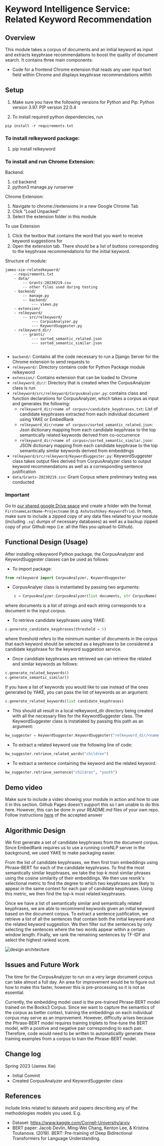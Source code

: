 # Keyword Intelligence Service: Related Keyword Recommendation

## Overview

This module takes a corpus of documents and an initial keyword as input and extracts keyphrase recommendations
to boost the quality of document search. It contains three main components: 

* Code for a frontend Chrome extension that reads any user input text field within Chrome and displays keyphrase recommendations withih 
## Setup

1. Make sure you have the following versions for Python and Pip:
Python version 3.97. 
   PIP version 22.0.4

2. To install required python dependencies, run 
```
pip install -r requirements.txt
```

### To install relkeyword package:
1. pip install relkeyword

### To install and run Chrome Extension:
Backend:
1. cd backend
2. python3 manage.py runserver

Chrome Extension:
1. Navigate to chrome://extensions in a new Google Chrome Tab
2. Click "Load Unpacked"
3. Select the extension folder in this module

To use Extension
1. Click the textbox that contains the word that you want to receive keyword suggestions for
2. Open the extension tab. There should be a list of buttons corresponding to the keyphrase recommendations for the initial keyword.


Structure of module:
```
james-xie-relatedkeyword/
    - requirements.txt
    - data/ 
        -- Grants-20230219.csv
        -- other files used during testing
    - backend/
        -- manage.py
        -- backend/
            --- views.py
    - extension/
    - relkeyword/
        -- src/relkeyword/
            --- CorpusAnalyzer.py
            --- KeywordSuggester.py
    - relkeyword_dir/
        -- grants/
            --- sorted_semantic_related.json
            --- sorted_semantic_similar.json
             
```


* `backend/`: Contains all the code necessary to run a Django Server for the Chrome extension to send requests to
* `relkeyword/`: Directory contains code for Python Package module relkeyword
* `extension/`: Contains extension that can be loaded to Chrome 
* `relkeyword_dir/`: Directory that is created when the CorpusAnalyzer class is run
* `relkeyword/src/relkeyword/CorpusAnalyzer.py`: contains class and function declarations for CorpusAnalyzer, which takes a corpus as input and generates the following:
    - `relkeyword_dir/<name of corpus>/candidate_keyphrases.txt`: List of candidate keyphrases extracted from each individual document using YAKE or EmbedRank
    - `relkeyword_dir/<name of corpus>/sorted_semantic_related.json`: Json dictionary mapping from each candidate keyphrase to the top semantically related keywords derived from co-occurrence
    - `relkeyword_dir/<name of corpus>/sorted_semantic_similar.json`: JSON dictionary mapping from each candidate keyphrase to the top semantically similar keywords derived from embeddings
* `relkeyword/src/relkeyword/KeywordSuggester.py`: KeywordSuggester class takes output files derived from CorpusAnalyzer class to output keyword recommendations as well as a corresponding sentence justification
* `data/Grants-20230219.csv`: Grant Corpus where preliminary testing was conducted

### Important 
Go to [our shared google Drive space](https://drive.google.com/drive/folders/1rxPAdGTVcl-Xo6uuFovdKcCw5_FEaXIC?usp=sharing) and create a folder with the format `FirstnameLastName-Projectname` (e.g. `AshutoshUkey-KeywordTrie`). In here, make sure to include a zipped copy of any data files related to your module (including `.sql` dumps of necessary databases) as well as a backup zipped copy of your Github repo (i.e. all the files you upload to Github).



## Functional Design (Usage)
After installing relkeyword Python package, the CorpusAnalyzer and KeywordSuggester classes can be used as follows:

* To import package:
```python
from relkeyword import CorpusAnalyzer, KeywordSuggester
```
* CorpusAnalyer class is instantiated by passing two arguments: 
```python
    c = CorpusAnalyzer.CorpusAnalyzer(list documents, str CorpusName)
```
where documents is a list of strings and each string corresponds to a document in the input corpus.

* To retrieve candidate keyphrases using YAKE:
```python
c.generate_candidate_keyphrases(threshold = 5)
```
where threshold refers to the minimum number of documents in the corpus that each keyword should be selected as a keyphrase to be considered a candidate keyphrase for the keyword suggestion service.

* Once canddiate keyphrases are retrieved we can retrieve the related and similar keywords as follows:
```python
c.generate_related_keywords()
c.generate_semantic_similar()
```
If you have a list of keywords you would like to use instead of the ones generated by YAKE, you can pass the list of keywords as an argument:
```python
c.generate_related_keywords(list candidate_keyphrases)
```

* This should all result in a local relkeyword_dir directory being created with all the necessary files for the KeywordSuggester class. The KeywordSuggester class is instatiated by passing this path as an argument:

```python
kw_suggester = KeywordSuggester.KeywordSuggester("relkeyword_dir/<name of corpus>/")
```

* To extract a related keyword use the following line of code:
```python
kw_suggester.retrieve_related_words("children")
```
* To extract a sentence containing the keyword and the related keyword:
```python
kw_suggester.retrieve_sentence("children", "youth")
```
## Demo video
Make sure to include a video showing your module in action and how to use it in this section. Github Pages doesn't support this so I am unable to do this here. However, this can be done in your README.md files of your own repo. Follow instructions [here](https://stackoverflow.com/questions/4279611/how-to-embed-a-video-into-github-readme-md) of the accepted answer 


## Algorithmic Design 

We first generate a set of candidate keyphrases from the document corpus. Since EmbedRank requires us to use a running coreNLP server in the background, we used YAKE to make packaging easier. 

From the list of candidate keyphrases, we then first train embeddings using Phrase-BERT for each of the candidate keyphrases. To find the most semantically similar keyphrases, we take the top-k most similar phrases using the cosine similarity of their embeddings. We then use resnik's selectional metric to find the degree to which two keyphrases are likely to appear in the same context for each pair of candidate keyphrases. Using this metric, we then find the top-k most related keyphrases.

Once we have a list of semantically similar and semantically related keyphrases, we are able to recommend keywords given an initial keyword based on the document corpus. To extract a sentence justification, we retrieve a list of all the sentences that contain both the initial keyword and the related keyword suggestion. We then filter out the sentences by only selecting the sentences where the two words appear within a certain window length. Finally, we rank the remaining sentences by TF-IDF and select the highest ranked score.



![design architecture](https://github.com/Forward-UIUC-2021F/guidelines/blob/main/template_diagrams/sample-design.png)



## Issues and Future Work

The time for the CorpusAnalyzer to run on a very large document corpus can take almost a full day. An area for improvement would be to figure out how to make this faster, however this is pre-processing so it is not as essential. 

Currently, the embedding model used is the pre-trained Phrase-BERT model trained on the Books3 Corpus. Since we want to capture the semantics of the corpus as better context, training the embeddings on each individual corpus may serve as an improvement. However, difficulty arises because the Phrase-BERT model requires training triplets to fine-tune the BERT model, with a positive and negative pair corresponding to each pair. Therefore, code would need to be written to automaticallly generate these training examples from a corpus to train the Phrase-BERT model. 

## Change log

Spring 2023 (James Xie)
- Initial Commit
- Created CorpusAnalyzer and KeywordSuggester class
## References 
include links related to datasets and papers describing any of the methodologies models you used. E.g. 

* Dataset: https://www.kaggle.com/Cornell-University/arxiv 
* BERT paper: Jacob Devlin, Ming-Wei Chang, Kenton Lee, & Kristina Toutanova. (2019). BERT: Pre-training of Deep Bidirectional Transformers for Language Understanding.

